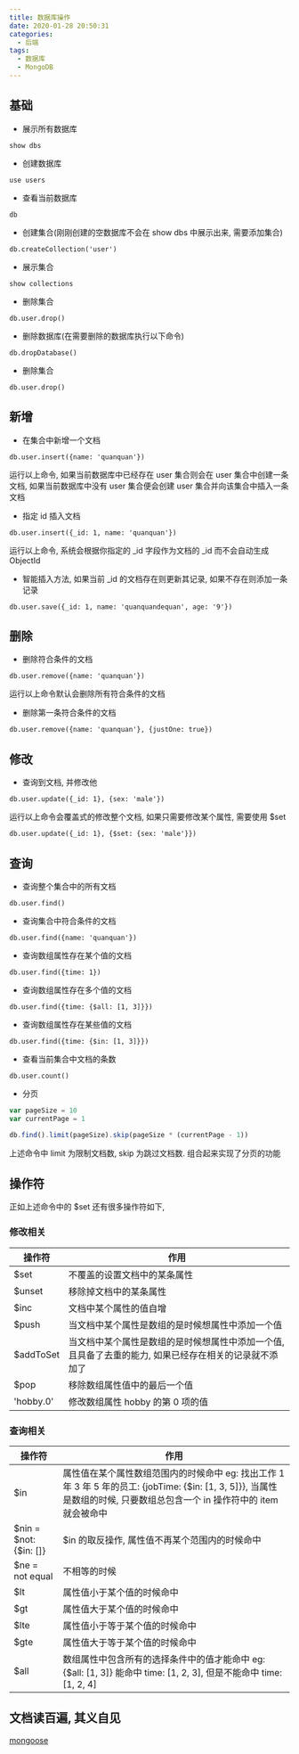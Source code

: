 ```yaml
---
title: 数据库操作
date: 2020-01-28 20:50:31
categories:
  - 后端
tags:
  - 数据库
  - MongoDB
---
```


## 基础

- 展示所有数据库
```shell
show dbs
```

- 创建数据库
```shell
use users
```

- 查看当前数据库
```shell
db
```

<!-- more -->

- 创建集合(刚刚创建的空数据库不会在 show dbs 中展示出来, 需要添加集合)
```shell
db.createCollection('user')
```

- 展示集合
```shell
show collections
```

- 删除集合
```shell
db.user.drop()
```

- 删除数据库(在需要删除的数据库执行以下命令)
```shell
db.dropDatabase()
```

- 删除集合
```shell
db.user.drop()
```

## 新增

- 在集合中新增一个文档
```shell
db.user.insert({name: 'quanquan'})
```
运行以上命令, 如果当前数据库中已经存在 user 集合则会在 user 集合中创建一条文档, 如果当前数据库中没有 user 集合便会创建 user 集合并向该集合中插入一条文档

- 指定 id 插入文档
```shell
db.user.insert({_id: 1, name: 'quanquan'})
```
运行以上命令, 系统会根据你指定的 _id 字段作为文档的 _id 而不会自动生成 ObjectId

- 智能插入方法, 如果当前 _id 的文档存在则更新其记录, 如果不存在则添加一条记录
```shell
db.user.save({_id: 1, name: 'quanquandequan', age: '9'})
```

## 删除

- 删除符合条件的文档
```shell
db.user.remove({name: 'quanquan'})
```
运行以上命令默认会删除所有符合条件的文档

- 删除第一条符合条件的文档
```shell
db.user.remove({name: 'quanquan'}, {justOne: true})
```

## 修改

- 查询到文档, 并修改他
```shell
db.user.update({_id: 1}, {sex: 'male'})
```

运行以上命令会覆盖式的修改整个文档, 如果只需要修改某个属性, 需要使用 $set

```shell
db.user.update({_id: 1}, {$set: {sex: 'male'}})
```

## 查询

- 查询整个集合中的所有文档
```shell
db.user.find()
```
- 查询集合中符合条件的文档
```shell
db.user.find({name: 'quanquan'})
```

- 查询数组属性存在某个值的文档
```shell
db.user.find({time: 1})
```

- 查询数组属性存在多个值的文档
```shell
db.user.find({time: {$all: [1, 3]}})
```

- 查询数组属性存在某些值的文档
```shell
db.user.find({time: {$in: [1, 3]}})
```

- 查看当前集合中文档的条数
```shell
db.user.count()
```

- 分页
```js
var pageSize = 10
var currentPage = 1

db.find().limit(pageSize).skip(pageSize * (currentPage - 1))
```
上述命令中 limit 为限制文档数, skip 为跳过文档数. 组合起来实现了分页的功能

## 操作符

正如上述命令中的 $set 还有很多操作符如下,

### 修改相关

操作符 | 作用
--- | ---
$set | 不覆盖的设置文档中的某条属性
$unset | 移除掉文档中的某条属性
$inc | 文档中某个属性的值自增
$push | 当文档中某个属性是数组的是时候想属性中添加一个值
$addToSet | 当文档中某个属性是数组的是时候想属性中添加一个值, 且具备了去重的能力, 如果已经存在相关的记录就不添加了
$pop | 移除数组属性值中的最后一个值
'hobby.0' | 修改数组属性 hobby 的第 0 项的值

### 查询相关

操作符 | 作用
--- | ---
$in | 属性值在某个属性数组范围内的时候命中 eg: 找出工作 1 年 3 年 5 年的员工: {jobTime: {$in: [1, 3, 5]}}, 当属性是数组的时候, 只要数组总包含一个 in 操作符中的 item 就会被命中
$nin = $not: {$in: []} | $in 的取反操作, 属性值不再某个范围内的时候命中
$ne = not equal | 不相等的时候
$lt | 属性值小于某个值的时候命中
$gt | 属性值大于某个值的时候命中
$lte | 属性值小于等于某个值的时候命中
$gte | 属性值大于等于某个值的时候命中
$all | 数组属性中包含所有的选择条件中的值才能命中 eg: {$all: [1, 3]} 能命中 time: [1, 2, 3], 但是不能命中 time: [1, 2, 4]

## 文档读百遍, 其义自见

[mongoose](https://mongoosejs.com/)
